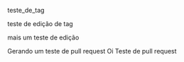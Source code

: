 teste_de_tag


teste de edição de tag

mais um teste de edição

Gerando um teste de pull request
Oi Teste de pull request